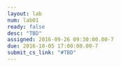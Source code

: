 ```yaml
---
layout: lab
num: lab01
ready: false
desc: "TBD"
assigned: 2016-09-26 09:30:00.00-7
due: 2016-10-05 17:00:00.00-7
submit_cs_link: "#TBD"
---
```



